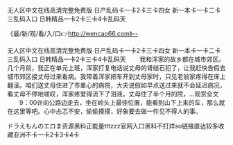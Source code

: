 无人区中文在线高清完整免费版
日产乱码卡一卡2卡三卡四女
新一本卡一卡二卡三乱码入口
日韩精品一卡2卡三卡4卡乱码天


《最/新/观/看/入/口👉http://wencao66.com》--

无人区中文在线高清完整免费版
日产乱码卡一卡2卡三卡四女
新一本卡一卡二卡三乱码入口
日韩精品一卡2卡三卡4卡乱码天
　　我和浑家的故乡都在城市郊区。几个月前，我正在单元上班，浑家打复电话说丈母的肾结石犯了，让我赶快告假去城市郊区接丈母过来看病。我带着浑家把车开到丈母家时，只见老翁家疼得在床上翻滚。咱们送丈母住进了市重心的病院，大夫说假如早点送过来就不会延迟病况，看丈母不停地嗟叹，浑家疼爱得流下了泪液。丈母住了半个月的院，...观赏全文
　　9：00许向公路边走去，坐在岭头上最佳位置，能看到山下上来的车，那么就在这里等吧。心中忐忑不安，偷偷摸摸，好象要去做一件见不得人的事。





ドラえもんのエロま资源黑料正能量tttzzz官网入口黑料不打烊so链接直达较多收藏亚洲不卡一卡2卡3卡4卡
